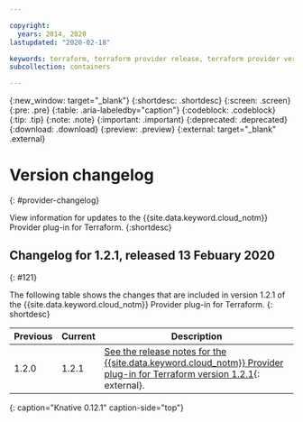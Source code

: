 ```yaml
---

copyright:
  years: 2014, 2020
lastupdated: "2020-02-18"

keywords: terraform, terraform provider release, terraform provider versions
subcollection: containers

---
```


{:new_window: target="_blank"}
{:shortdesc: .shortdesc}
{:screen: .screen}
{:pre: .pre}
{:table: .aria-labeledby="caption"}
{:codeblock: .codeblock}
{:tip: .tip}
{:note: .note}
{:important: .important}
{:deprecated: .deprecated}
{:download: .download}
{:preview: .preview}
{:external: target="_blank" .external}

# Version changelog
{: #provider-changelog}

View information for updates to the {{site.data.keyword.cloud_notm}} Provider plug-in for Terraform.
{:shortdesc}

## Changelog for 1.2.1, released 13 Febuary 2020
{: #121}

The following table shows the changes that are included in version 1.2.1 of the {{site.data.keyword.cloud_notm}} Provider plug-in for Terraform.
{: shortdesc}

| Previous | Current | Description |
| -------- | ------- | ----------- |
| 1.2.0 | 1.2.1 | [See the release notes for the {{site.data.keyword.cloud_notm}} Provider plug-in for Terraform version 1.2.1](https://github.com/IBM-Cloud/terraform-provider-ibm/releases/tag/v1.2.1){: external}.
{: caption="Knative 0.12.1" caption-side="top"}
